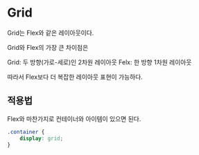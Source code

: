 # Grid

Grid는 Flex와 같은 레이아웃이다.

Grid와 Flex의 가장 큰 차이점은

Grid: 두 방향(가로-세로)인 2차원 레이아웃
Felx: 한 방향 1차원 레이아웃

따라서 Flex보다 더 복잡한 레이아웃 표현이 가능하다.

## 적용법

Flex와 마찬가지로 컨테이너와 아이템이 있으면 된다.

```css
.container {
    display: grid;
}
```